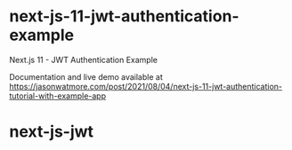 # next-js-11-jwt-authentication-example

Next.js 11 - JWT Authentication Example

Documentation and live demo available at https://jasonwatmore.com/post/2021/08/04/next-js-11-jwt-authentication-tutorial-with-example-app
# next-js-jwt
